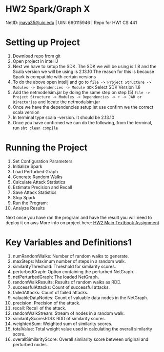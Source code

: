 # HW2 Spark/Graph X

NetID: jnava35@uic.edu | UIN: 660115946 | Repo for HW1 CS 441

# Setting up Project

1. Download repo from git
2. Open project in intelliJ 
3. Next we have to setup the SDK. The SDK we will be using is 1.8 and the Scala version we will be using is 2.13.10
   The reason for this is because Spark is compatible with certain versions
5. To do the above open intelij and go to `file -> Project Structure -> Modules -> Dependencies -> Module SDK` Select SDK Version 1.8
6. Add the netmodelsim.jar by doing the same step on step (5)
   `file -> Project Structure -> Modules -> Dependencies -> + -> JAR or Directories` and locate the netmodalsim.jar
8. Once we have the dependencies setup let use confirm we the correct scala version
9. In terminal type scala -version. It should be 2.13.10
10. Once you have confirmed we can do the following, from the terminal, run `sbt clean compile`

# Running the Project

1. Set Configuration Parameters
2. Initialize Spark
3. Load Perturbed Graph
4. Generate Random Walks
5. Calculate Attack Statistics
6. Estimate Precision and Recall
7. Save Attack Statistics
8. Stop Spark
9. Run the Program:
10. Analyze Results
 
Next once you have ran the program and have the result you will need to deploy it on aws
More info on project here: 
[HW2 Main Textbook Assignment](https://github.com/0x1DOCD00D/CS441_Fall2023/blob/main/Homework2.md)


# Key Variables and Definitions1
1. numRandomWalks: Number of random walks to generate.
2. maxSteps: Maximum number of steps in a random walk.
3. similarityThreshold: Threshold for similarity scores.
4. perturbedGraph: Option containing the perturbed NetGraph.
5. netPerturbedGraph: The loaded NetGraph.
6. randomWalkResults: Results of random walks as RDD.
7. successfulAttacks: Count of successful attacks.
8. failedAttacks: Count of failed attacks.
9. valuableDataNodes: Count of valuable data nodes in the NetGraph.
10. precision: Precision of the attack.
11. recall: Recall of the attack.
12. randomWalkStream: Stream of nodes in a random walk.
13. similarityScoresRDD: RDD of similarity scores.
14. weightedSum: Weighted sum of similarity scores.
15. totalValue: Total weight value used in calculating the overall similarity score.
16. overallSimilarityScore: Overall similarity score between original and perturbed nodes.

